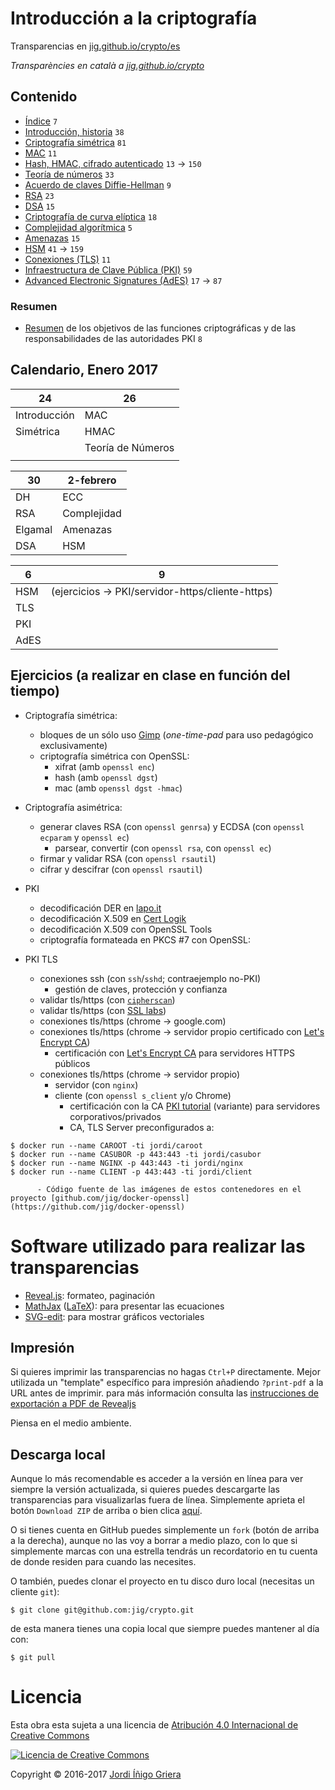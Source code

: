 # Introducción a la criptografía

Transparencias en [jig.github.io/crypto/es](https://jig.github.io/crypto/es)

_Transparències en català a [jig.github.io/crypto](https://jig.github.io/crypto)_

## Contenido

  - [Índice](https://jig.github.io/crypto/es) `7`
  - [Introducción, historia](https://jig.github.io/crypto/es/intro.html) `38`
  - [Criptografía simétrica](https://jig.github.io/crypto/es/symmetric.html) `81`
  - [MAC](https://jig.github.io/crypto/es/mac.html) `11`
  - [Hash, HMAC, cifrado autenticado](https://jig.github.io/crypto/es/hash.html) `13` → `150`
  - [Teoría de números](https://jig.github.io/crypto/es/number-theory.html) `33`
  - [Acuerdo de claves Diffie-Hellman](https://jig.github.io/crypto/es/dh.html) `9`
  - [RSA](https://jig.github.io/crypto/es/rsa.html) `23`
  - [DSA](https://jig.github.io/crypto/es/dsa.html) `15`
  - [Criptografía de curva elíptica](https://jig.github.io/crypto/es/ecc.html) `18`  
  - [Complejidad algorítmica](http://jig.github.io/crypto/complexity.html) `5`
  - [Amenazas](http://jig.github.io/crypto/threats.html) `15`
  - [HSM](https://jig.github.io/crypto/es/hsm.html) `41` → `159`
  - [Conexiones (TLS)](http://jig.github.io/crypto/tls.html) `11`
  - [Infraestructura de Clave Pública (PKI)](http://jig.github.io/crypto/pki.html) `59`
  - [Advanced Electronic Signatures (AdES)](http://jig.github.io/crypto/ades.html) `17` → `87`

### Resumen
  
  - [Resumen](http://jig.github.io/crypto/es/abstract.html) de los objetivos de las funciones criptográficas y de las responsabilidades de las autoridades PKI `8`
  
## Calendario, Enero 2017

 24           | 26               
----------    | ---------------- 
 Introducción | MAC              
 Simétrica    | HMAC             
              | Teoría de Números
              |                

 30        | 2-febrero |
-----------|-----------|  
DH         |ECC        | 
RSA        |Complejidad|  
Elgamal    |Amenazas   |  
DSA        |HSM        |

 6         | 9
---------- | ---------------- 
 HSM       | (ejercicios → PKI/servidor-https/cliente-https)
 TLS       | 
 PKI       | 
 AdES      |

## Ejercicios (a realizar en clase en función del tiempo)
  - Criptografía simétrica:
      - bloques de un sólo uso [Gimp](https://www.gimp.org) (_one-time-pad_ para uso pedagógico exclusivamente)
      - criptografía simétrica con OpenSSL:
          - xifrat (amb `openssl enc`)
          - hash (amb `openssl dgst`)
          - mac (amb `openssl dgst -hmac`)
    
  - Criptografía asimétrica:
    - generar claves RSA (con `openssl genrsa`) y ECDSA (con `openssl ecparam` y `openssl ec`)
        - parsear, convertir (con `openssl rsa`, con `openssl ec`)
    - firmar y validar RSA (con `openssl rsautil`)
    - cifrar y descifrar (con `openssl rsautil`)
        
  - PKI      
    - decodificación DER en [lapo.it](https://lapo.it/asn1js/)
    - decodificación X.509 en [Cert Logik](https://certlogik.com/decoder/)
    - decodificación X.509 con OpenSSL Tools
    - criptografía formateada en PKCS #7 con OpenSSL:
    
  - PKI TLS
      - conexiones ssh (con `ssh`/`sshd`; contraejemplo no-PKI) 
        - gestión de claves, protección y confianza
      - validar tls/https (con [`cipherscan`](https://github.com/jig/docker-cipherscan))
      - validar tls/https (con [SSL labs](https://www.ssllabs.com/ssltest/))
      - conexiones tls/https (chrome → google.com)
      - conexiones tls/https (chrome → servidor propio certificado con [Let's Encrypt CA](https://letsencrypt.org))
        - certificación con [Let's Encrypt CA](https://letsencrypt.org) para servidores HTTPS públicos
      - conexiones tls/https (chrome → servidor propio)
        - servidor (con `nginx`)
        - cliente (con `openssl s_client` y/o Chrome)
          - certificación con la CA [PKI tutorial](https://pki-tutorial.readthedocs.io/en/latest/) (variante) para servidores corporativos/privados
          - CA, TLS Server preconfigurados a:

```
$ docker run --name CAROOT -ti jordi/caroot
$ docker run --name CASUBOR -p 443:443 -ti jordi/casubor
$ docker run --name NGINX -p 443:443 -ti jordi/nginx
$ docker run --name CLIENT -p 443:443 -ti jordi/client
```        

          - Código fuente de las imágenes de estos contenedores en el proyecto [github.com/jig/docker-openssl](https://github.com/jig/docker-openssl)

# Software utilizado para realizar las transparencias

  - [Reveal.js](https://github.com/hakimel/reveal.js): formateo, paginación
  - [MathJax](https://www.mathjax.org) ([LaTeX](http://latex-project.org)): para presentar las ecuaciones
  - [SVG-edit](https://github.com/SVG-Edit/svgedit): para mostrar gráficos vectoriales
  
## Impresión
  
Si quieres imprimir las transparencias no hagas `Ctrl+P` directamente. Mejor utilizada un "template" específico para impresión añadiendo `?print-pdf` a la URL antes de imprimir. para más información consulta las 
[instrucciones de exportación a PDF de Revealjs](https://github.com/hakimel/reveal.js/#pdf-export)

Piensa en el medio ambiente.

## Descarga local

Aunque lo más recomendable es acceder a la versión en línea para ver siempre la versión actualizada, si quieres puedes descargarte las transparencias para visualizarlas fuera de línea.
Simplemente aprieta el botón `Download ZIP` de arriba o bien clica 
[aquí](https://codeload.github.com/jig/crypto/archive/master.zip). 

O si tienes cuenta en GitHub puedes simplemente un `fork` (botón de arriba a la derecha), aunque no las voy a borrar a medio plazo, con lo que si simplemente marcas con una estrella tendrás un recordatorio en tu cuenta de donde residen para cuando las necesites.

O también, puedes clonar el proyecto en tu disco duro local (necesitas un cliente `git`):

```
$ git clone git@github.com:jig/crypto.git
```

de esta manera tienes una copia local que siempre puedes mantener al día con:

```
$ git pull
```

# Licencia

Esta obra esta sujeta a una licencia de [Atribución 4.0 Internacional de Creative Commons](http://creativecommons.org/licenses/by/4.0/)

[![Licencia de Creative Commons](https://i.creativecommons.org/l/by/4.0/88x31.png)](http://creativecommons.org/licenses/by/4.0/)

Copyright © 2016-2017 [Jordi Íñigo Griera](https://github.com/jig)

